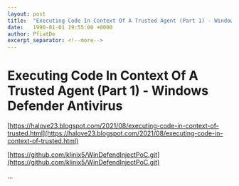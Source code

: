 ```yaml
---
layout: post
title:  "Executing Code In Context Of A Trusted Agent (Part 1) - Windows Defender Antivirus"
date:   1990-01-01 19:55:00 +0000
author: PfiatDe
excerpt_separator: <!--more-->
---
```


# Executing Code In Context Of A Trusted Agent (Part 1) - Windows Defender Antivirus

[https://halove23.blogspot.com/2021/08/executing-code-in-context-of-trusted.html](https://halove23.blogspot.com/2021/08/executing-code-in-context-of-trusted.html)

[https://github.com/klinix5/WinDefendInjectPoC.git](https://github.com/klinix5/WinDefendInjectPoC.git)

...
<!--more-->

